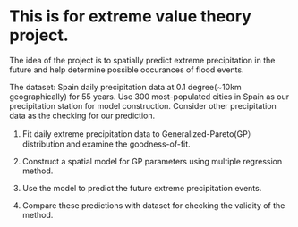 # This is for extreme value theory project.

The idea of the project is to spatially predict extreme precipitation in the future and help determine possible occurances of flood events.

The dataset: Spain daily precipitation data at 0.1 degree(~10km geographically) for 55 years.
             Use 300 most-populated cities in Spain as our precipitation station for model construction. Consider other precipitation data as the checking for our prediction.

1. Fit daily extreme precipitation data to Generalized-Pareto(GP） distribution and examine the goodness-of-fit.

2. Construct a spatial model for GP parameters using multiple regression method.

3. Use the model to predict the future extreme precipitation events.

4. Compare these predictions with dataset for checking the validity of the method.
